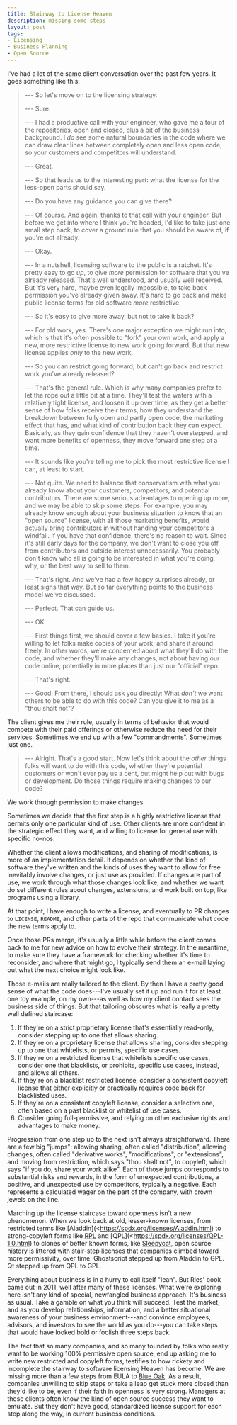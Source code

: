 ```yaml
---
title: Stairway to License Heaven
description: missing some steps
layout: post
tags:
- Licensing
- Business Planning
- Open Source
---
```


I've had a lot of the same client conversation over the past few years.  It goes something like this:

> --- So let's move on to the licensing strategy.
>
> --- Sure.
>
> --- I had a productive call with your engineer, who gave me a tour of the repositories, open and closed, plus a bit of the business background.  I _do_ see some natural boundaries in the code where we can draw clear lines between completely open and less open code, so your customers and competitors will understand.
>
> --- Great.
>
> --- So that leads us to the interesting part: what the license for the less-open parts should say.
>
> --- Do you have any guidance you can give there?
>
> --- Of course.  And again, thanks to that call with your engineer.  But before we get into where I think you're headed, I'd like to take just one small step back, to cover a ground rule that you should be aware of, if you're not already.
>
> --- Okay.
>
> --- In a nutshell, licensing software to the public is a ratchet.  It's pretty easy to go _up_, to give _more_ permission for software that you've already released.  That's well understood, and usually well received.  But it's very hard, maybe even legally impossible, to take back permission you've already given away.  It's hard to go back and make public license terms for old software _more_ restrictive.
>
> --- So it's easy to give more away, but not to take it back?
>
> --- For old work, yes.  There's one major exception we might run into, which is that it's often possible to "fork" your own work, and apply a new, more restrictive license to new work going forward.  But that new license applies _only_ to the new work.
>
> --- So you can restrict going forward, but can't go back and restrict work you've already released?
>
> --- That's the general rule.  Which is why many companies prefer to let the rope out a little bit at a time.  They'll test the waters with a relatively tight license, and loosen it up over time, as they get a better sense of how folks receive their terms, how they understand the breakdown between fully open and partly open code, the marketing effect that has, and what kind of contribution back they can expect.  Basically, as they gain confidence that they haven't overstepped, and want more benefits of openness, they move forward one step at a time.
>
> --- It sounds like you're telling me to pick the most restrictive license I can, at least to start.
>
> --- Not quite.  We need to balance that conservatism with what you already know about your customers, competitors, and potential contributors.  There are some serious advantages to opening up more, and we may be able to skip some steps.  For example, you may already know enough about your business situation to know that an "open source" license, with all those marketing benefits, would actually bring contributors in without handing your competitors a windfall.  If you have that confidence, there's no reason to wait.  Since it's still early days for the company, we don't want to close you off from contributors and outside interest unnecessarily.  You probably don't know who all is going to be interested in what you're doing, why, or the best way to sell to them.
>
> --- That's right.  And we've had a few happy surprises already, or least signs that way.  But so far everything points to the business model we've discussed.
>
> --- Perfect.  That can guide us.
>
> --- OK.
>
> --- First things first, we should cover a few basics.  I take it you're willing to let folks make copies of your work, and share it around freely.  In other words, we're concerned about what they'll do with the code, and whether they'll make any changes, not about having our code online, potentially in more places than just our "official" repo.
>
> --- That's right.
>
> --- Good.  From there, I should ask you directly:  What _don't_ we want others to be able to do with this code?  Can you give it to me as a "thou shalt not"?

The client gives me their rule, usually in terms of behavior that would compete with their paid offerings or otherwise reduce the need for their services.  Sometimes we end up with a few "commandments".  Sometimes just one.

> --- Alright.  That's a good start.  Now let's think about the _other_ things folks will want to do with this code, whether they're potential customers or won't ever pay us a cent, but might help out with bugs or development.  Do those things require making changes to our code?

We work through permission to make changes.

Sometimes we decide that the first step is a highly restrictive license that permits only one particular kind of use.  Other clients are more confident in the strategic effect they want, and willing to license for general use with specific no-nos.  

Whether the client allows modifications, and sharing of modifications, is more of an implementation detail.  It depends on whether the kind of software they've written and the kinds of uses they want to allow for free inevitably involve changes, or just use as provided.  If changes are part of use, we work through what those changes look like, and whether we want do set different rules about changes, extensions, and work built on top, like programs using a library.

At that point, I have enough to write a license, and eventually to PR changes to `LICENSE`, `README`, and other parts of the repo that communicate what code the new terms apply to.

Once those PRs merge, it's usually a little while before the client comes back to me  for new advice on how to evolve their strategy.  In the meantime, to make sure they have a framework for checking whether it's time to reconsider, and where that might go, I typically send them an e-mail laying out what the next choice might look like.

Those e-mails are really tailored to the client.  By then I have a pretty good sense of what the code does---I've usually set it up and run it for at least one toy example, on my own---as well as how my client contact sees the business side of things.  But that tailoring obscures what is really a pretty well defined staircase:

1. If they're on a strict proprietary license that's essentially read-only, consider stepping up to one that allows sharing.
2. If they're on a proprietary license that allows sharing, consider stepping up to one that whitelists, or permits, specific use cases.
3. If they're on a restricted license that whitelists specific use cases, consider one that blacklists, or prohibits, specific use cases, instead, and allows all others.
4. If they're on a blacklist restricted license, consider a consistent copyleft license that either explicitly or practically requires code back for blacklisted uses.
5. If they're on a consistent copyleft license, consider a selective one, often based on a past blacklist or whitelist of use cases.
6. Consider going full-permissive, and relying on other exclusive rights and advantages to make money.

Progression from one step up to the next isn't always straightforward.  There are a few big "jumps": allowing sharing, often called "distribution", allowing changes, often called "derivative works", "modifications", or "extensions", and moving from restriction, which says "thou shalt not", to copyleft, which says "if you do, share your work alike".  Each of those jumps corresponds to substantial risks and rewards, in the form of unexpected contributions, a positive, and unexpected use by competitors, typically a negative.  Each represents a calculated wager on the part of the company, with crown jewels on the line.

Marching up the license staircase toward openness isn't a new phenomenon.  When we look back at old, lesser-known licenses, from restricted terms like [Aladdin](<https://spdx.org/licenses/Aladdin.html) to strong-copyleft forms like [RPL](https://spdx.org/licenses/RPL-1.5.html) and [QPL](<https://spdx.org/licenses/QPL-1.0.html) to clones of better known forms, like [Sleepycat](https://spdx.org/licenses/Sleepycat.html), open source history is littered with stair-step licenses that companies climbed toward more permissivity, over time.  Ghostscript stepped up from Aladdin to GPL.  Qt stepped up from QPL to GPL.

Everything about business is in a hurry to call itself "lean".  But Ries' book came out in 2011, well after many of these licenses.  What we're exploring here isn't any kind of special, newfangled business approach.  It's business as usual.  Take a gamble on what you think will succeed.  Test the market, and as you develop relationships, information, and a better situational awareness of your business environment---and convince employees, advisors, and investors to see the world as you do---you can take steps that would have looked bold or foolish three steps back.

The fact that so many companies, and so many founded by folks who really want to be working 100% permissive open source, end up asking me to write new restricted and copyleft forms, testifies to how rickety and incomplete the stairway to software licensing Heaven has become.  We are missing more than a few steps from EULA to [Blue Oak](https://blueoakcouncil.org/license/1.0.0).  As a result, companies unwilling to skip steps or take a leap get stuck more closed than they'd like to be, even if their faith in openness is very strong.  Managers at these clients often know the kind of open source success they want to emulate.  But they don't have good, standardized license support for each step along the way, in current business conditions.